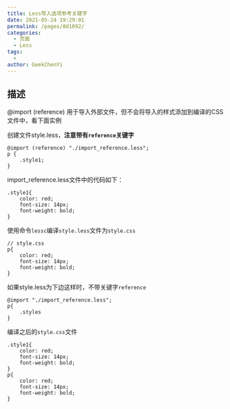 ```yaml
---
title: Less导入选项参考关键字
date: 2021-05-24 19:29:01
permalink: /pages/8d1092/
categories:
  - 页面
  - Less
tags:
  - 
author: GeekChenYi
---
```


## 描述

@import (reference) 用于导入外部文件，但不会将导入的样式添加到编译的CSS文件中，看下面实例

创建文件style.less，**注意带有`reference`关键字**

```less
@import (reference) "./import_reference.less";
p {
    .style1;
}
```

import_reference.less文件中的代码如下：

```less
.style1{
    color: red;
    font-size: 14px;
    font-weight: bold;
}
```

使用命令`lessc`编译`style.less`文件为`style.css`

```less
// style.css
p{
    color: red;
    font-size: 14px;
    font-weight: bold;
}

```

如果style.less为下边这样时，不带关键字`reference`

```less
@import "./import_reference.less";
p{
    .styles
}
```

编译之后的`style.css`文件

```less
.style1{
    color: red;
    font-size: 14px;
    font-weight: bold;
}
p{
    color: red;
    font-size: 14px;
    font-weight: bold;
}
```
